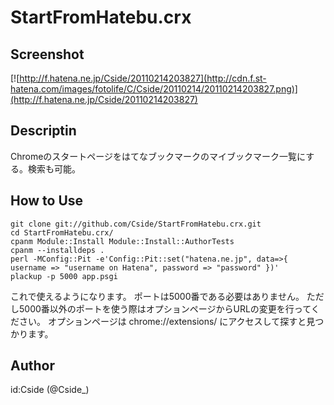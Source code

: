 StartFromHatebu.crx
===================

Screenshot
----------
[![http://f.hatena.ne.jp/Cside/20110214203827](http://cdn.f.st-hatena.com/images/fotolife/C/Cside/20110214/20110214203827.png)](http://f.hatena.ne.jp/Cside/20110214203827)

Descriptin
----------
Chromeのスタートページをはてなブックマークのマイブックマーク一覧にする。検索も可能。

How to Use
----------

    git clone git://github.com/Cside/StartFromHatebu.crx.git
    cd StartFromHatebu.crx/
    cpanm Module::Install Module::Install::AuthorTests
    cpanm --installdeps .
    perl -MConfig::Pit -e'Config::Pit::set("hatena.ne.jp", data=>{ username => "username on Hatena", password => "password" })'
    plackup -p 5000 app.psgi

これで使えるようになります。
ポートは5000番である必要はありません。
ただし5000番以外のポートを使う際はオプションページからURLの変更を行ってください。
オプションページは chrome://extensions/ にアクセスして探すと見つかります。

Author
------
id:Cside (@Cside_)

